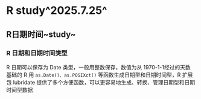 # R study^2025.7.25^
## R日期时间~study~
### R 日期和日期时间类型
R 日期可以保存为 Date 类型，一般用整数保存，数值为从 1970-1-1经过的天数
基础的 R 用 `as.Date()、as.POSIXct()` 等函数生成日期型和日期时间型，R 扩展包 lubridate 提供了多个方便函数，可以更容易地生成、转换、管理日期型和日期时间型数据
<!--stackedit_data:
eyJoaXN0b3J5IjpbMTgxMTg0NTEzNl19
-->